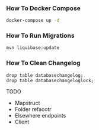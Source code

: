 ### How To Docker Compose
```bash
docker-compose up -d
```

### How To Run Migrations
```bash
mvn liquibase:update
```

### How To Clean Changelog
```postgresql
drop table databasechangelog;
drop table databasechangeloglock;
```

TODO
- Mapstruct
- Folder refacotr
- Elsewhere endpoints
- Client